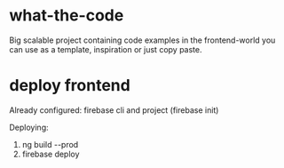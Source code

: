 # what-the-code
Big scalable project containing code examples in the frontend-world you can use as a template, inspiration or just copy paste.

# deploy frontend
Already configured: firebase cli and project (firebase init)

Deploying:
1. ng build --prod
2. firebase deploy
